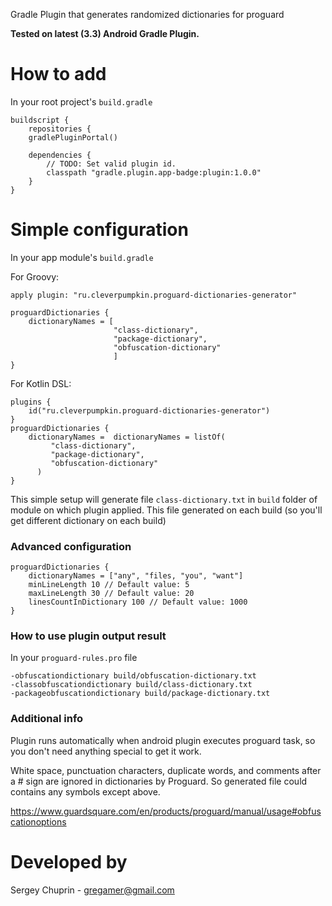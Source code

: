 Gradle Plugin that generates randomized dictionaries for proguard

**Tested on latest (3.3) Android Gradle Plugin.**

# How to add
In your root project's `build.gradle`
```
buildscript {
    repositories {
    gradlePluginPortal()

    dependencies {
        // TODO: Set valid plugin id.
        classpath "gradle.plugin.app-badge:plugin:1.0.0"
    }
}
```
# Simple configuration
In your app module's `build.gradle`

For Groovy:
```
apply plugin: "ru.cleverpumpkin.proguard-dictionaries-generator"

proguardDictionaries {
    dictionaryNames = [
                       "class-dictionary",
                       "package-dictionary",
                       "obfuscation-dictionary"
                       ]
}
```
For Kotlin DSL:
```
plugins {
    id("ru.cleverpumpkin.proguard-dictionaries-generator")
}
proguardDictionaries {
    dictionaryNames =  dictionaryNames = listOf(
         "class-dictionary",
         "package-dictionary",
         "obfuscation-dictionary"
      )
}
```
This simple setup will generate file `class-dictionary.txt`
in `build` folder of module on which plugin applied.
This file generated on each build
(so you'll get different dictionary on each build)

### Advanced configuration
```
proguardDictionaries {
    dictionaryNames = ["any", "files, "you", "want"]
    minLineLength 10 // Default value: 5
    maxLineLength 30 // Default value: 20
    linesCountInDictionary 100 // Default value: 1000
}
```

### How to use plugin output result
In your `proguard-rules.pro` file
```
-obfuscationdictionary build/obfuscation-dictionary.txt
-classobfuscationdictionary build/class-dictionary.txt
-packageobfuscationdictionary build/package-dictionary.txt
```

### Additional info
Plugin runs automatically when android plugin executes proguard task,
so you don't need anything special to get it work.

White space, punctuation characters, duplicate words,
and comments after a # sign are ignored in dictionaries by Proguard.
So generated file could contains any symbols except above.

https://www.guardsquare.com/en/products/proguard/manual/usage#obfuscationoptions

# Developed by 
Sergey Chuprin - <gregamer@gmail.com>
